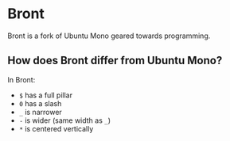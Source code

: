 # Bront

Bront is a fork of Ubuntu Mono geared towards programming.

## How does Bront differ from Ubuntu Mono?

In Bront:

- `$` has a full pillar
- `0` has a slash
- `_` is narrower
- `-` is wider (same width as `_`)
- `*` is centered vertically
